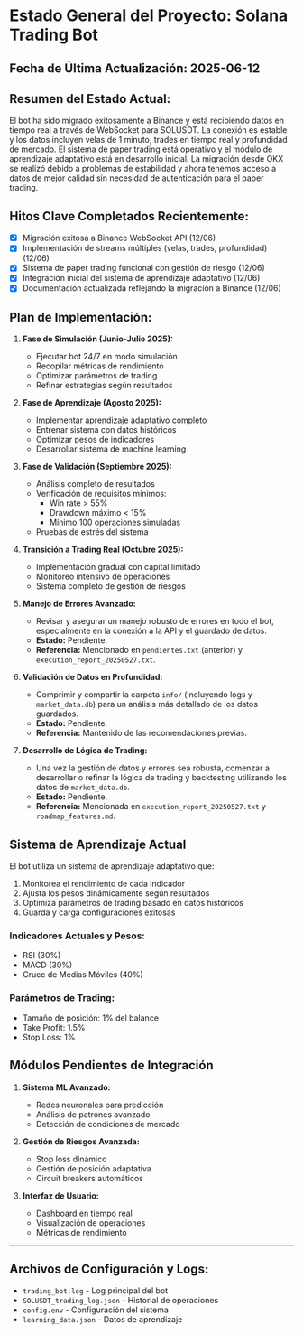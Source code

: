# Estado General del Proyecto: Solana Trading Bot

## Fecha de Última Actualización: 2025-06-12

## Resumen del Estado Actual:
El bot ha sido migrado exitosamente a Binance y está recibiendo datos en tiempo real a través de WebSocket para SOLUSDT. La conexión es estable y los datos incluyen velas de 1 minuto, trades en tiempo real y profundidad de mercado. El sistema de paper trading está operativo y el módulo de aprendizaje adaptativo está en desarrollo inicial. La migración desde OKX se realizó debido a problemas de estabilidad y ahora tenemos acceso a datos de mejor calidad sin necesidad de autenticación para el paper trading.

## Hitos Clave Completados Recientemente:
- [x] Migración exitosa a Binance WebSocket API (12/06)
- [x] Implementación de streams múltiples (velas, trades, profundidad) (12/06)
- [x] Sistema de paper trading funcional con gestión de riesgo (12/06)
- [x] Integración inicial del sistema de aprendizaje adaptativo (12/06)
- [x] Documentación actualizada reflejando la migración a Binance (12/06)

## Plan de Implementación:

1. **Fase de Simulación (Junio-Julio 2025):**
   * Ejecutar bot 24/7 en modo simulación
   * Recopilar métricas de rendimiento
   * Optimizar parámetros de trading
   * Refinar estrategias según resultados

2. **Fase de Aprendizaje (Agosto 2025):**
   * Implementar aprendizaje adaptativo completo
   * Entrenar sistema con datos históricos
   * Optimizar pesos de indicadores
   * Desarrollar sistema de machine learning

3. **Fase de Validación (Septiembre 2025):**
   * Análisis completo de resultados
   * Verificación de requisitos mínimos:
     - Win rate > 55%
     - Drawdown máximo < 15%
     - Mínimo 100 operaciones simuladas
   * Pruebas de estrés del sistema

4. **Transición a Trading Real (Octubre 2025):**
   * Implementación gradual con capital limitado
   * Monitoreo intensivo de operaciones
   * Sistema completo de gestión de riesgos

2.  **Manejo de Errores Avanzado:**
    * Revisar y asegurar un manejo robusto de errores en todo el bot, especialmente en la conexión a la API y el guardado de datos.
    * **Estado:** Pendiente.
    * **Referencia:** Mencionado en `pendientes.txt` (anterior) y `execution_report_20250527.txt`.

3.  **Validación de Datos en Profundidad:**
    * Comprimir y compartir la carpeta `info/` (incluyendo logs y `market_data.db`) para un análisis más detallado de los datos guardados.
    * **Estado:** Pendiente.
    * **Referencia:** Mantenido de las recomendaciones previas.

4.  **Desarrollo de Lógica de Trading:**
    * Una vez la gestión de datos y errores sea robusta, comenzar a desarrollar o refinar la lógica de trading y backtesting utilizando los datos de `market_data.db`.
    * **Estado:** Pendiente.
    * **Referencia:** Mencionada en `execution_report_20250527.txt` y `roadmap_features.md`.

## Sistema de Aprendizaje Actual

El bot utiliza un sistema de aprendizaje adaptativo que:
1. Monitorea el rendimiento de cada indicador
2. Ajusta los pesos dinámicamente según resultados
3. Optimiza parámetros de trading basado en datos históricos
4. Guarda y carga configuraciones exitosas

### Indicadores Actuales y Pesos:
- RSI (30%)
- MACD (30%)
- Cruce de Medias Móviles (40%)

### Parámetros de Trading:
- Tamaño de posición: 1% del balance
- Take Profit: 1.5%
- Stop Loss: 1%

## Módulos Pendientes de Integración

1. **Sistema ML Avanzado:**
   * Redes neuronales para predicción
   * Análisis de patrones avanzado
   * Detección de condiciones de mercado

2. **Gestión de Riesgos Avanzada:**
   * Stop loss dinámico
   * Gestión de posición adaptativa
   * Circuit breakers automáticos

3. **Interfaz de Usuario:**
   * Dashboard en tiempo real
   * Visualización de operaciones
   * Métricas de rendimiento

---

## Archivos de Configuración y Logs:
- `trading_bot.log` - Log principal del bot
- `SOLUSDT_trading_log.json` - Historial de operaciones
- `config.env` - Configuración del sistema
- `learning_data.json` - Datos de aprendizaje
